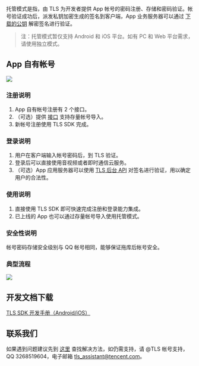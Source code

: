 托管模式是指，由 TLS 为开发者提供 App 帐号的密码注册、存储和密码验证。帐号验证成功后，派发私钥加密生成的签名到客户端，App 业务服务器可以通过 [下载的公钥](/doc/product/269/下载公钥) 解密签名进行验证。

> 注：托管模式暂仅支持 Android 和 iOS 平台。如有 PC 和 Web 平台需求，请使用独立模式。

## App 自有帐号
![](https://avc.qcloud.com/wiki2.0/im/imgs/20151116095740_64728.png)

### 注册说明

1. App 自有帐号注册有 2 个接口。
1. （可选）提供 [接口](/doc/product/269/托管模式存量账号导入) 支持存量帐号导入。
1. 新帐号注册使用 TLS SDK 完成。

### 登录说明

1. 用户在客户端输入帐号密码后，到 TLS 验证。
1. 登录后可以直接使用音视频或者即时通信云服务。
1. （可选）App 应用服务器可以使用 [TLS 后台 API](/doc/product/269/TLS后台API使用手册) 对签名进行验证，用以确定用户的合法性。

### 使用说明

1. 直接使用 TLS SDK 即可快速完成注册和登录能力集成。
1. 已上线的 App 也可以通过存量帐号导入使用托管模式。

### 安全性说明

帐号密码存储安全级别与 QQ 帐号相同，能够保证拖库后帐号安全。

### 典型流程

![](https://avc.qcloud.com/wiki2.0/im/imgs/20151116095831_86603.png)

## 开发文档下载

[TLS SDK 开发手册（Android/iOS）](https://share.weiyun.com/3780aa8a1ad57664511366a65e1f0b37)

## 联系我们

如果遇到问题建议先到 [这里](http://bbs.qcloud.com/thread-8287-1-1.html) 查找解决方法，如仍需支持，请 @TLS 帐号支持，QQ 3268519604，电子邮箱 tls_assistant@tencent.com。
